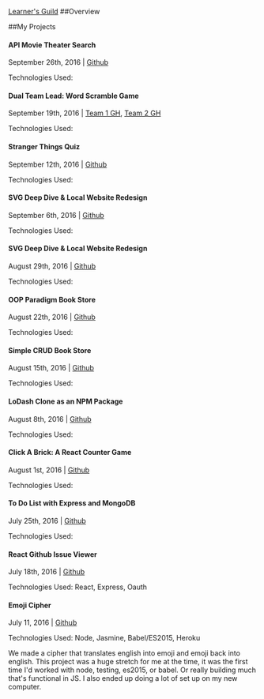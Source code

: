 [Learner's Guild](http://www.learnersguild.org)
##Overview

##My Projects


#### API Movie Theater Search
September 26th, 2016  | [Github](https://github.com/mikeadossi/movie_theater_app)

Technologies Used: 


#### Dual Team Lead: Word Scramble Game
September 19th, 2016  | [Team 1 GH](https://github.com/arayi/gorgeous-crab), [Team 2 GH](https://github.com/robertparker077/Scramble-)

Technologies Used: 


#### Stranger Things Quiz
September 12th, 2016  |  [Github](https://github.com/rachel-ftw/local-website)

Technologies Used: 

#### SVG Deep Dive & Local Website Redesign
September 6th, 2016  |  [Github](https://github.com/rachel-ftw/local-website)

Technologies Used: 


#### SVG Deep Dive & Local Website Redesign
August 29th, 2016  |  [Github](https://github.com/rachel-ftw/local-website)

Technologies Used: 


#### OOP Paradigm Book Store
August 22th, 2016  |  [Github](https://github.com/Jusdev89/singing-siren)

Technologies Used: 


#### Simple CRUD Book Store
August 15th, 2016  |  [Github](https://github.com/rachel-ftw/Simple-SQL-Bookstore)

Technologies Used: 


#### LoDash Clone as an NPM Package
August 8th, 2016  |  [Github](https://github.com/rachel-ftw/LG-simple-JS-library)

Technologies Used: 


#### Click A Brick: A React Counter Game
August 1st, 2016  |  [Github](https://github.com/rachel-ftw/incremental-game)

Technologies Used: 


#### To Do List with Express and MongoDB
July 25th, 2016  |  [Github](https://github.com/Moniarchy/Tutorial-World)

Technologies Used: 


#### React Github Issue Viewer
July 18th, 2016  |  [Github](https://github.com/jamestewartjr/cagey-lapwing)

Technologies Used: React, Express, Oauth


#### Emoji Cipher
July 11, 2016  |  [Github](https://github.com/bluemihai/lg-emoji-mellow-coatimundi)

Technologies Used: Node, Jasmine, Babel/ES2015, Heroku

We made a cipher that translates english into emoji and emoji back into english. This project was a huge stretch for me at the time, it was the first time I'd worked with node, testing, es2015, or babel. Or really building much that's functional in JS. I also ended up doing a lot of set up on my new computer.